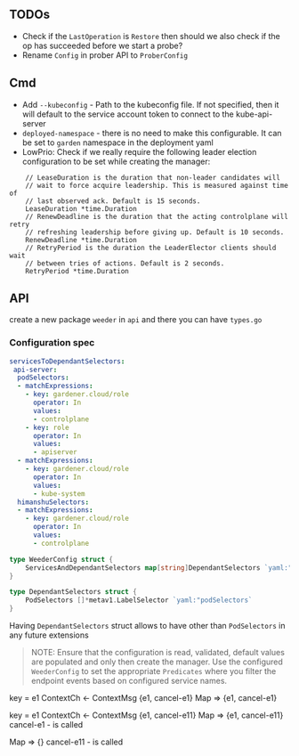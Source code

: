 

## TODOs
* Check if the `LastOperation` is `Restore` then should we also check if the op has succeeded before we start a probe?
* Rename `Config` in prober API to `ProberConfig`

## Cmd

* Add `--kubeconfig` -  Path to the kubeconfig file. If not specified, then it will default to the service account token to connect to the kube-api-server
* `deployed-namespace` - there is no need to make this configurable. It can be set to `garden` namespace in the deployment yaml
* LowPrio: Check if we really require the following leader election configuration to be set while creating the manager:
```
    // LeaseDuration is the duration that non-leader candidates will
	// wait to force acquire leadership. This is measured against time of
	// last observed ack. Default is 15 seconds.
	LeaseDuration *time.Duration
	// RenewDeadline is the duration that the acting controlplane will retry
	// refreshing leadership before giving up. Default is 10 seconds.
	RenewDeadline *time.Duration
	// RetryPeriod is the duration the LeaderElector clients should wait
	// between tries of actions. Default is 2 seconds.
	RetryPeriod *time.Duration
 ```

## API

create a new package `weeder` in `api` and there you can have `types.go`

### Configuration spec

```yaml
servicesToDependantSelectors:
 api-server:
  podSelectors:
  - matchExpressions:
    - key: gardener.cloud/role
      operator: In
      values:
      - controlplane
    - key: role
      operator: In
      values:
      - apiserver
  - matchExpressions:
    - key: gardener.cloud/role
      operator: In
      values:
      - kube-system
  himanshuSelectors:
  - matchExpressions:
    - key: gardener.cloud/role
      operator: In
      values:
      - controlplane
```
    
```go
type WeederConfig struct {
    ServicesAndDependantSelectors map[string]DependantSelectors `yaml:"servicesAndDependantSelectors`
}

type DependantSelectors struct {
    PodSelectors []*metav1.LabelSelector `yaml:"podSelectors`
}
```
Having `DependantSelectors` struct allows to have other than `PodSelectors` in any future extensions

> NOTE: Ensure that the configuration is read, validated, default values are populated and only then create the manager. Use the configured `WeederConfig` to set the appropriate `Predicates` where you filter the endpoint events based on configured service names.


key = e1
ContextCh <- ContextMsg {e1, cancel-e1}
Map => {e1, cancel-e1}

key = e1
ContextCh <- ContextMsg {e1, cancel-e11}
Map => {e1, cancel-e11}
cancel-e1 - is called

Map => {}
cancel-e11 - is called

